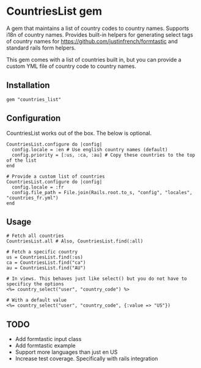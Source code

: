 # CountriesList gem

A gem that maintains a list of country codes to country names. Supports i18n of country names. Provides built-in
helpers for generating select tags of country names for https://github.com/justinfrench/formtastic and standard rails form helpers.

This gem comes with a list of countries built in, but you can provide a custom YML file of country code to country names.

## Installation

    gem "countries_list"
    
## Configuration

CountriesList works out of the box. The below is optional.

    CountriesList.configure do |config|
      config.locale = :en # Use english country names (default)
      config.priority = [:us, :ca, :au] # Copy these countries to the top of the list
    end
    
    # Provide a custom list of countries
    CountriesList.configure do |config|
      config.locale = :fr
      config.file_path = File.join(Rails.root.to_s, "config", "locales", "countries_fr.yml")
    end

## Usage

    # Fetch all countries
    CountriesList.all # Also, CountriesList.find(:all)
    
    # Fetch a specific country
    us = CountriesList.find(:us)
    ca = CountriesList.find("ca")
    au = CountriesList.find("AU")
    
    # In views. This behaves just like select() but you do not have to specificy the options
    <%= country_select("user", "country_code") %>
    
    # With a default value
    <%= country_select("user", "country_code", {:value => "US"})
    
## TODO

* Add formtastic input class
* Add formtastic example
* Support more languages than just en US
* Increase test coverage. Specifically with rails integration